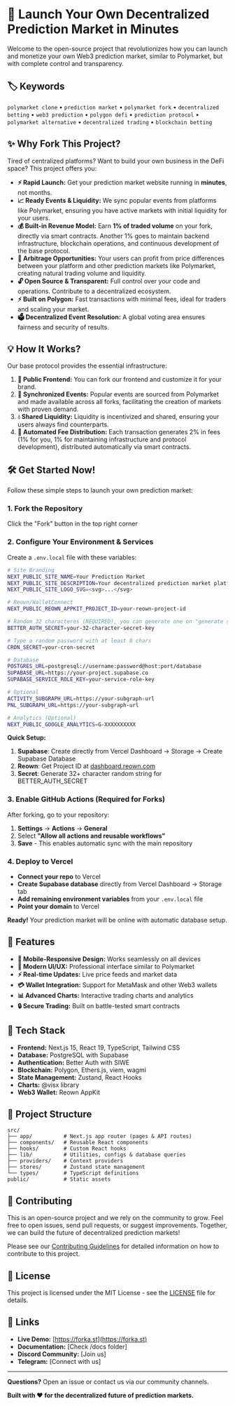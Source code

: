 # 🚀 Launch Your Own Decentralized Prediction Market in Minutes

Welcome to the open-source project that revolutionizes how you can launch and monetize your own Web3 prediction market, similar to Polymarket, but with complete control and transparency.

## 🏷️ Keywords

`polymarket clone` • `prediction market` • `polymarket fork` • `decentralized betting` • `web3 prediction` • `polygon defi` • `prediction protocol` • `polymarket alternative` • `decentralized trading` • `blockchain betting`

## ✨ Why Fork This Project?

Tired of centralized platforms? Want to build your own business in the DeFi space? This project offers you:

- **⚡ Rapid Launch:** Get your prediction market website running in **minutes**, not months.
- **📈 Ready Events & Liquidity:** We sync popular events from platforms like Polymarket, ensuring you have active markets with initial liquidity for your users.
- **💰 Built-in Revenue Model:** Earn **1% of traded volume** on your fork, directly via smart contracts. Another 1% goes to maintain backend infrastructure, blockchain operations, and continuous development of the base protocol.
- **💸 Arbitrage Opportunities:** Your users can profit from price differences between your platform and other prediction markets like Polymarket, creating natural trading volume and liquidity.
- **🔓 Open Source & Transparent:** Full control over your code and operations. Contribute to a decentralized ecosystem.
- **⚡ Built on Polygon:** Fast transactions with minimal fees, ideal for traders and scaling your market.
- **🗳️ Decentralized Event Resolution:** A global voting area ensures fairness and security of results.

## 💡 How It Works?

Our base protocol provides the essential infrastructure:

1. **🎨 Public Frontend:** You can fork our frontend and customize it for your brand.
2. **🔄 Synchronized Events:** Popular events are sourced from Polymarket and made available across all forks, facilitating the creation of markets with proven demand.
3. **💧 Shared Liquidity:** Liquidity is incentivized and shared, ensuring your users always find counterparts.
4. **🤖 Automated Fee Distribution:** Each transaction generates 2% in fees (1% for you, 1% for maintaining infrastructure and protocol development), distributed automatically via smart contracts.

## 🛠️ Get Started Now!

Follow these simple steps to launch your own prediction market:

### 1. Fork the Repository

Click the "Fork" button in the top right corner

### 2. Configure Your Environment & Services

Create a `.env.local` file with these variables:

```bash
# Site Branding
NEXT_PUBLIC_SITE_NAME=Your Prediction Market
NEXT_PUBLIC_SITE_DESCRIPTION=Your decentralized prediction market platform
NEXT_PUBLIC_SITE_LOGO_SVG=<svg>...</svg>

# Reown/WalletConnect
NEXT_PUBLIC_REOWN_APPKIT_PROJECT_ID=your-reown-project-id

# Random 32 characteres (REQUIRED), you can generate one on "generate secret" button https://www.better-auth.com/docs/installation#set-environment-variables
BETTER_AUTH_SECRET=your-32-character-secret-key

# Type a random password with at least 8 chars
CRON_SECRET=your-cron-secret

# Database
POSTGRES_URL=postgresql://username:password@host:port/database
SUPABASE_URL=https://your-project.supabase.co
SUPABASE_SERVICE_ROLE_KEY=your-service-role-key

# Optional
ACTIVITY_SUBGRAPH_URL=https://your-subgraph-url
PNL_SUBGRAPH_URL=https://your-subgraph-url

# Analytics (Optional)
NEXT_PUBLIC_GOOGLE_ANALYTICS=G-XXXXXXXXXX
```

**Quick Setup:**
1. **Supabase**: Create directly from Vercel Dashboard → Storage → Create Supabase Database
2. **Reown**: Get Project ID at [dashboard.reown.com](https://dashboard.reown.com)
3. **Secret**: Generate 32+ character random string for BETTER_AUTH_SECRET

### 3. Enable GitHub Actions (Required for Forks)

After forking, go to your repository:
1. **Settings** → **Actions** → **General**
2. Select **"Allow all actions and reusable workflows"**
3. **Save** - This enables automatic sync with the main repository

### 4. Deploy to Vercel

- **Connect your repo** to Vercel
- **Create Supabase database** directly from Vercel Dashboard → Storage tab
- **Add remaining environment variables** from your `.env.local` file
- **Point your domain** to Vercel

**Ready!** Your prediction market will be online with automatic database setup.

## 🎯 Features

- **📱 Mobile-Responsive Design:** Works seamlessly on all devices
- **🎨 Modern UI/UX:** Professional interface similar to Polymarket
- **⚡ Real-time Updates:** Live price feeds and market data
- **💳 Wallet Integration:** Support for MetaMask and other Web3 wallets
- **📊 Advanced Charts:** Interactive trading charts and analytics
- **🔒 Secure Trading:** Built on battle-tested smart contracts

## 🔧 Tech Stack

- **Frontend:** Next.js 15, React 19, TypeScript, Tailwind CSS
- **Database:** PostgreSQL with Supabase
- **Authentication:** Better Auth with SIWE
- **Blockchain:** Polygon, Ethers.js, viem, wagmi
- **State Management:** Zustand, React Hooks
- **Charts:** @visx library
- **Web3 Wallet:** Reown AppKit

## 📁 Project Structure

```
src/
├── app/          # Next.js app router (pages & API routes)
├── components/   # Reusable React components
├── hooks/        # Custom React hooks
├── lib/          # Utilities, configs & database queries
├── providers/    # Context providers
├── stores/       # Zustand state management
└── types/        # TypeScript definitions
public/           # Static assets
```

## 🤝 Contributing

This is an open-source project and we rely on the community to grow. Feel free to open issues, send pull requests, or suggest improvements. Together, we can build the future of decentralized prediction markets!

Please see our [Contributing Guidelines](CONTRIBUTING.md) for detailed information on how to contribute to this project.

## 📄 License

This project is licensed under the MIT License - see the [LICENSE](LICENSE) file for details.

## 🔗 Links

- **Live Demo:** [https://forka.st](https://forka.st)
- **Documentation:** [Check /docs folder]
- **Discord Community:** [Join us]
- **Telegram:** [Connect with us]

---

**Questions?** Open an issue or contact us via our community channels.

**Built with ❤️ for the decentralized future of prediction markets.**
